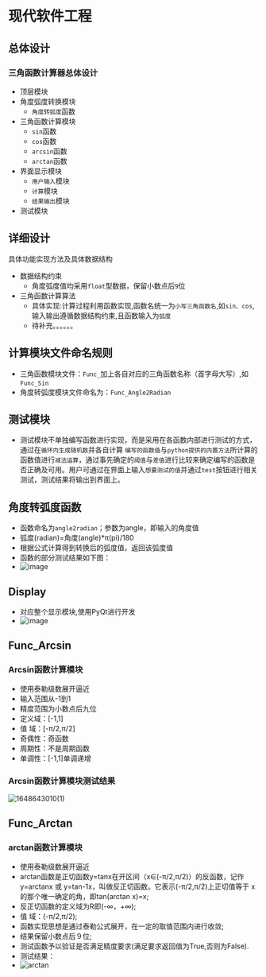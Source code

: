 # 现代软件工程
## 总体设计
### 三角函数计算器总体设计

* 顶层模块
 * 角度弧度转换模块
   * `角度转弧度`函数
 * 三角函数计算模块
   * `sin`函数
   * `cos`函数
   * `arcsin`函数
   * `arctan`函数
 * 界面显示模块
   * `用户输入`模块
   * `计算`模块
   * `结果输出`模块
 * 测试模块

## 详细设计
具体功能实现方法及具体数据结构

* 数据结构约束
  * 角度弧度值均采用`float`型数据，保留小数点后`9`位
* 三角函数计算算法
  * 具体实现:计算过程利用函数实现,函数名统一为`小写三角函数名`,如`sin、cos`,输入输出遵循数据结构约束,且函数输入为`弧度`
  * 待补充。。。。。。


## 计算模块文件命名规则
* 三角函数模块文件：`Func_`加上各自对应的三角函数名称（首字母大写）,如`Func_Sin`
* 角度转弧度模块文件命名为：`Func_Angle2Radian`

## 测试模块
* 测试模块不单独编写函数进行实现，而是采用在各函数内部进行测试的方式，通过在`循环内生成随机数`并各自计算 `编写的函数值`与`python提供的内置方法`所计算的函数值进行`减法运算`，通过事先确定的`阈值`与`差值`进行比较来确定编写的函数是否正确及可用。用户可通过在界面上输入`想要测试的值`并通过`test`按钮进行相关测试，测试结果将输出到界面上。


## 角度转弧度函数
  * 函数命名为`angle2radian`；参数为angle，即输入的角度值
  * 弧度(radian)=角度(angle)*π(pi)/180
  * 根据公式计算得到转换后的弧度值，返回该弧度值
  * 函数的部分测试结果如下图：
  * ![image](https://user-images.githubusercontent.com/97205517/161005980-9abab8d9-e1da-4e40-b730-0b026ad0ec05.png)

## Display
* 对应整个显示模块,使用PyQt进行开发
* ![image](https://user-images.githubusercontent.com/57553584/160834662-907762d2-21c2-4842-a074-d413037c45d0.png)

## Func_Arcsin

### Arcsin函数计算模块
  * 使用泰勒级数展开逼近
  * 输入范围从-1到1
  * 精度范围为小数点后九位
  * 定义域：[-1,1]
  * 值 域：[-π/2,π/2]
  * 奇偶性：奇函数
  * 周期性：不是周期函数
  * 单调性：[-1,1]单调递增
### Arcsin函数计算模块测试结果
![1648643010(1)](https://user-images.githubusercontent.com/101335052/160833494-2e083cb4-7c97-41ab-8f5e-c7f8c4571534.png)

## Func_Arctan

### arctan函数计算模块
  * 使用泰勒级数展开逼近
  * arctan函数是正切函数y=tanx在开区间（x∈(-π/2,π/2)）的反函数，记作y=arctanx 或 y=tan-1x，叫做反正切函数。它表示(-π/2,π/2)上正切值等于 x 的那个唯一确定的角，即tan(arctan x)=x;
  * 反正切函数的定义域为R即(-∞，+∞);
  * 值 域：(-π/2,π/2);
  * 函数实现思想是通过泰勒公式展开，在一定的取值范围内进行收敛;
  * 结果保留小数点后９位;
  * 测试函数予以验证是否满足精度要求(满足要求返回值为True,否则为False).
  * 测试结果：
  * ![arctan](https://user-images.githubusercontent.com/101334907/161008237-31feb11b-7a63-4c36-952c-3f18b076a3b2.png)

  


